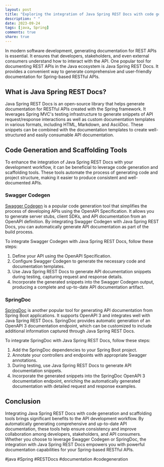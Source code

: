 ```yaml
---
layout: post
title: "Exploring the integration of Java Spring REST Docs with code generation and scaffolding tools"
description: " "
date: 2023-09-24
tags: [java, Spring]
comments: true
share: true
---
```


In modern software development, generating documentation for REST APIs is essential. It ensures that developers, stakeholders, and even external consumers understand how to interact with the API. One popular tool for documenting REST APIs in the Java ecosystem is Java Spring REST Docs. It provides a convenient way to generate comprehensive and user-friendly documentation for Spring-based RESTful APIs.

## What is Java Spring REST Docs?

Java Spring REST Docs is an open-source library that helps generate documentation for RESTful APIs created with the Spring framework. It leverages Spring MVC's testing infrastructure to generate snippets of API request/response interactions as well as custom documentation templates in various formats, including HTML, Markdown, and AsciiDoc. These snippets can be combined with the documentation templates to create well-structured and easily consumable API documentation.

## Code Generation and Scaffolding Tools

To enhance the integration of Java Spring REST Docs with your development workflow, it can be beneficial to leverage code generation and scaffolding tools. These tools automate the process of generating code and project structure, making it easier to produce consistent and well-documented APIs.

### Swagger Codegen

[Swagger Codegen](https://swagger.io/tools/swagger-codegen/) is a popular code generation tool that simplifies the process of developing APIs using the OpenAPI Specification. It allows you to generate server stubs, client SDKs, and API documentation from an OpenAPI definition. By integrating Swagger Codegen with Java Spring REST Docs, you can automatically generate API documentation as part of the build process.

To integrate Swagger Codegen with Java Spring REST Docs, follow these steps:

1. Define your API using the OpenAPI Specification.
2. Configure Swagger Codegen to generate the necessary code and documentation templates.
3. Use Java Spring REST Docs to generate API documentation snippets during testing, capturing request and response details.
4. Incorporate the generated snippets into the Swagger Codegen output, producing a complete and up-to-date API documentation artifact.

### SpringDoc

[SpringDoc](https://springdoc.org/) is another popular tool for generating API documentation from Spring Boot applications. It supports OpenAPI 3 and integrates well with Java Spring REST Docs. SpringDoc provides automatic generation of an OpenAPI 3 documentation endpoint, which can be customized to include additional information captured through Java Spring REST Docs.

To integrate SpringDoc with Java Spring REST Docs, follow these steps:

1. Add the SpringDoc dependencies to your Spring Boot project.
2. Annotate your controllers and endpoints with appropriate Swagger annotations.
3. During testing, use Java Spring REST Docs to generate API documentation snippets.
4. Incorporate the generated snippets into the SpringDoc OpenAPI 3 documentation endpoint, enriching the automatically generated documentation with detailed request and response examples.

## Conclusion

Integrating Java Spring REST Docs with code generation and scaffolding tools brings significant benefits to the API development workflow. By automatically generating comprehensive and up-to-date API documentation, these tools help ensure consistency and improve collaboration among developers, stakeholders, and API consumers. Whether you choose to leverage Swagger Codegen or SpringDoc, the integration with Java Spring REST Docs empowers you with powerful documentation capabilities for your Spring-based RESTful APIs.

#java #Spring #RESTDocs #documentation #codegeneration
